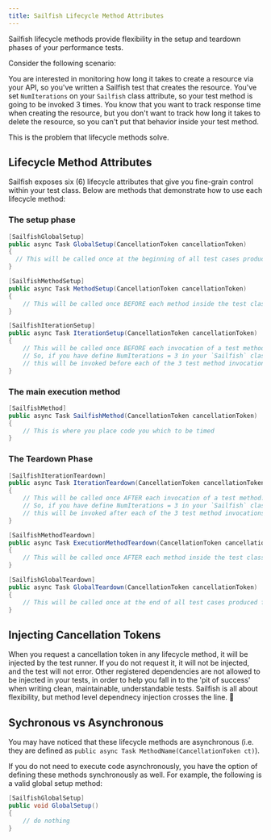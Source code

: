 ```yaml
---
title: Sailfish Lifecycle Method Attributes
---
```


Sailfish lifecycle methods provide flexibility in the setup and teardown phases of your performance tests.

Consider the following scenario:

You are interested in monitoring how long it takes to create a resource via your API, so you've written a Sailfish test that creates the resource. You've set `NumIterations` on your `Sailfish` class attribute, so your test method is going to be invoked 3 times. You know that you want to track response time when creating the resource, but you don't want to track how long it takes to delete the resource, so you can't put that behavior inside your test method.

This is the problem that lifecycle methods solve.

## Lifecycle Method Attributes

Sailfish exposes six (6) lifecycle attributes that give you fine-grain control within your test class. Below are methods that demonstrate how to use each lifecycle method:

### The setup phase

```csharp
[SailfishGlobalSetup]
public async Task GlobalSetup(CancellationToken cancellationToken)
{
  // This will be called once at the beginning of all test cases produced from the test class
}
```

```csharp
[SailfishMethodSetup]
public async Task MethodSetup(CancellationToken cancellationToken)
{
    // This will be called once BEFORE each method inside the test class
}
```

```csharp
[SailfishIterationSetup]
public async Task IterationSetup(CancellationToken cancellationToken)
{
    // This will be called once BEFORE each invocation of a test method.
    // So, if you have define NumIterations = 3 in your `Sailfish` class attribute,
    // this will be invoked before each of the 3 test method invocations
}
```

### The main execution method

```csharp
[SailfishMethod]
public async Task SailfishMethod(CancellationToken cancellationToken)
{
    // This is where you place code you which to be timed
}
```


### The Teardown Phase

```csharp
[SailfishIterationTeardown]
public async Task IterationTeardown(CancellationToken cancellationToken)
{
    // This will be called once AFTER each invocation of a test method.
    // So, if you have define NumIterations = 3 in your `Sailfish` class attribute,
    // this will be invoked after each of the 3 test method invocations
}
```

```csharp
[SailfishMethodTeardown]
public async Task ExecutionMethodTeardown(CancellationToken cancellationToken)
{
    // This will be called once AFTER each method inside the test class
}
```

```csharp
[SailfishGlobalTeardown]
public async Task GlobalTeardown(CancellationToken cancellationToken)
{
    // This will be called once at the end of all test cases produced from the test class
}
```

## Injecting Cancellation Tokens

When you request a cancellation token in any lifecycle method, it will be injected by the test runner. If you do not request it, it will not be injected, and the test will not error. Other registered dependencies are not allowed to be injected in your tests, in order to help you fall in to the 'pit of success' when writing clean, maintainable, understandable tests. Sailfish is all about flexibility, but method level dependnecy injection crosses the line. :pray:

## Sychronous vs Asynchronous

You may have noticed that these lifecycle methods are asynchronous (i.e. they are defined as `public async Task MethodName(CancellationToken ct)`).

If you do not need to execute code asynchronously, you have the option of defining these methods synchronously as well. For example, the following is a valid global setup method:

```csharp
[SailfishGlobalSetup]
public void GlobalSetup()
{
    // do nothing
}
```
